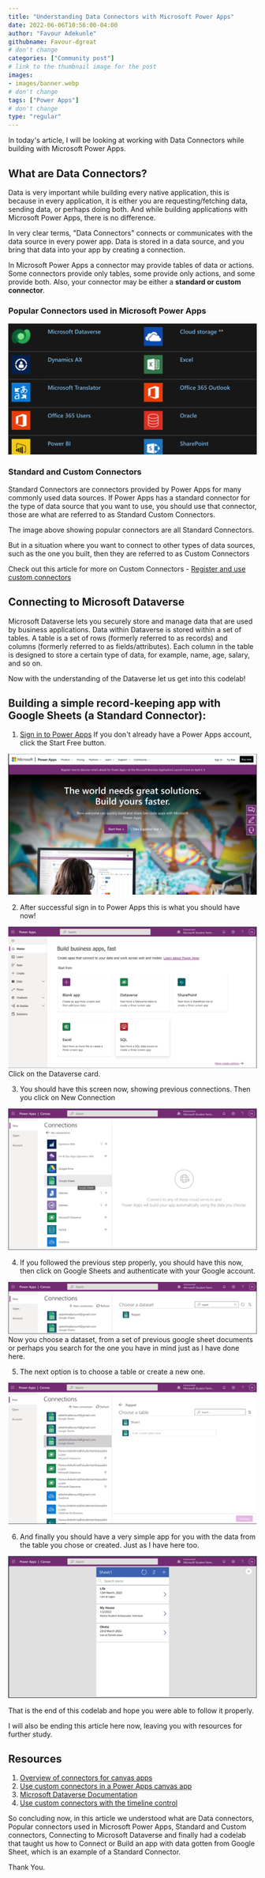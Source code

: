 ```yaml
---
title: "Understanding Data Connectors with Microsoft Power Apps"
date: 2022-06-06T10:56:00-04:00
author: "Favour Adekunle"
githubname: Favour-dgreat
# don't change
categories: ["Community post"]
# link to the thumbnail image for the post
images:
- images/banner.webp
# don't change
tags: ["Power Apps"]
# don't change
type: "regular"
---
```


In today's article, I will be looking at working with Data Connectors while building with Microsoft Power Apps.

## What are Data Connectors?

Data is very important while building every native application, this is because in every application, it is either you are requesting/fetching data, sending data, or perhaps doing both. And while building applications with Microsoft Power Apps, there is no difference.

In very clear terms, "Data Connectors" connects or communicates with the data source in every power app. Data is stored in a data source, and you bring that data into your app by creating a connection.

In Microsoft Power Apps a connector may provide tables of data or actions. Some connectors provide only tables, some provide only actions, and some provide both. Also, your connector may be either a **standard or custom connector**.


### Popular Connectors used in Microsoft Power Apps


![Popular Connectors used in Microsoft Power Apps](images/banner.webp)


### Standard and Custom Connectors

Standard Connectors are connectors provided by Power Apps for many commonly used data sources. If Power Apps has a standard connector for the type of data source that you want to use, you should use that connector, those are what are referred to as Standard Custom Connectors.

The image above showing popular connectors are all Standard Connectors.

But in a situation where you want to connect to other types of data sources, such as the one you built, then they are referred to as Custom Connectors

Check out this article for more on  Custom Connectors - [Register and use custom connectors](https://learn.microsoft.com/powerapps/maker/canvas-apps/register-custom-api)


## Connecting to Microsoft Dataverse

Microsoft Dataverse lets you securely store and manage data that are used by business applications.
Data within Dataverse is stored within a set of tables. A table is a set of rows (formerly referred to as records) and columns (formerly referred to as fields/attributes). Each column in the table is designed to store a certain type of data, for example, name, age, salary, and so on.

Now with the understanding of the Dataverse let us get into this codelab!

## Building a simple record-keeping app with Google Sheets (a Standard Connector):

1. [Sign in to Power Apps](https://powerapps.microsoft.com) If you don't already have a Power Apps account, click the Start Free button.

![Power Apps HomePage Screenshot](images/image1.png)

2. After successful sign in to Power Apps this is what you should have now!

![Power Apps Screen after successful sign-in](images/image2.png)
Click on the Dataverse card.

3. You should have this screen now, showing previous connections. Then you click on New Connection

![PowerApps Connection screen](images/image3.png)

4. If you followed the previous step properly, you should have this now, then click on Google Sheets and authenticate with your Google account.

![google sheet connection power pages screenshot](images/image4.png)
Now you choose a dataset, from a set of previous google sheet documents or perhaps you search for the one you have in mind just as I have done here.

5. The next option is to choose a table or create a new one.

![Power Pages Connection sheet](images/image5.png)

6. And finally you should have a very simple app for you with the data from the table you chose or created. Just as I have here too.

![App screen](images/image6.png)

That is the end of this codelab and hope you were able to follow it properly.

I will also be ending this article here now, leaving you with resources for further study.

## Resources

1. [Overview of connectors for canvas apps](https://learn.microsoft.com/powerapps/maker/canvas-apps/connections-list)
2. [Use custom connectors in a Power Apps canvas app](https://learn.microsoft.com/learn/modules/use-custom-connectors-in-powerapps-canvas-app/)
3. [Microsoft Dataverse Documentation](https://learn.microsoft.com/powerapps/maker/data-platform/)
4. [Use custom connectors with the timeline control](https://learn.microsoft.com/powerapps/maker/model-driven-apps/custom-connectors-timeline-control)

So concluding now, in this article we understood what are Data connectors, Popular connectors used in Microsoft Power Apps, Standard and Custom connectors, Connecting to Microsoft Dataverse and finally had a codelab that taught us how to Connect or Build an app with data gotten from Google Sheet, which is an example of a Standard Connector.

Thank You.
